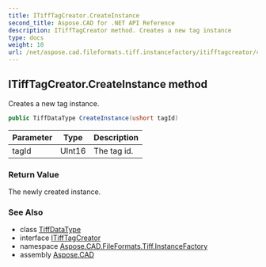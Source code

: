 ```yaml
---
title: ITiffTagCreator.CreateInstance
second_title: Aspose.CAD for .NET API Reference
description: ITiffTagCreator method. Creates a new tag instance
type: docs
weight: 10
url: /net/aspose.cad.fileformats.tiff.instancefactory/itifftagcreator/createinstance/
---
```

## ITiffTagCreator.CreateInstance method

Creates a new tag instance.

```csharp
public TiffDataType CreateInstance(ushort tagId)
```

| Parameter | Type | Description |
| --- | --- | --- |
| tagId | UInt16 | The tag id. |

### Return Value

The newly created instance.

### See Also

* class [TiffDataType](../../../aspose.cad.fileformats.tiff/tiffdatatype/)
* interface [ITiffTagCreator](../)
* namespace [Aspose.CAD.FileFormats.Tiff.InstanceFactory](../../itifftagcreator/)
* assembly [Aspose.CAD](../../../)


